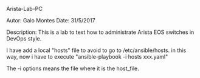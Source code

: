 Arista-Lab-PC


Autor: 	Galo Montes
Date:	31/5/2017

Description:
This is a lab to text how to administrate Arista EOS switches in DevOps style.

I have add a local "hosts" file to avoid to go to /etc/ansible/hosts. in this way, now i have to execute "ansible-playbook -i hosts xxx.yaml"

The -i options means the file where it is the host_file.
